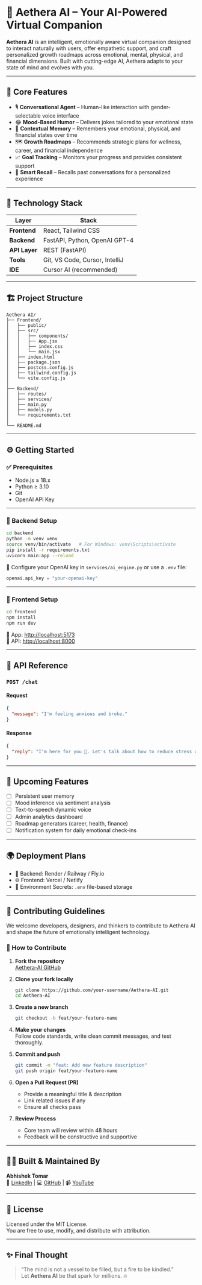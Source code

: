 # 🧠 Aethera AI – Your AI-Powered Virtual Companion

**Aethera AI** is an intelligent, emotionally aware virtual companion designed to interact naturally with users, offer empathetic support, and craft personalized growth roadmaps across emotional, mental, physical, and financial dimensions. Built with cutting-edge AI, Aethera adapts to your state of mind and evolves with you.

---

## 🌟 Core Features

- 🎙️ **Conversational Agent** – Human-like interaction with gender-selectable voice interface  
- 😂 **Mood-Based Humor** – Delivers jokes tailored to your emotional state  
- 🧠 **Contextual Memory** – Remembers your emotional, physical, and financial states over time  
- 🗺️ **Growth Roadmaps** – Recommends strategic plans for wellness, career, and financial independence  
- 📈 **Goal Tracking** – Monitors your progress and provides consistent support  
- 🧾 **Smart Recall** – Recalls past conversations for a personalized experience

---

## 🚀 Technology Stack

| Layer       | Stack                            |
|-------------|----------------------------------|
| **Frontend** | React, Tailwind CSS              |
| **Backend**  | FastAPI, Python, OpenAI GPT-4    |
| **API Layer**| REST (FastAPI)                   |
| **Tools**    | Git, VS Code, Cursor, IntelliJ   |
| **IDE**      | Cursor AI (recommended)          |

---

## 🏗️ Project Structure

```
Aethera AI/
├── Frontend/
│   ├── public/
│   ├── src/
│   │   ├── components/
│   │   ├── App.jsx
│   │   ├── index.css
│   │   └── main.jsx
│   ├── index.html
│   ├── package.json
│   ├── postcss.config.js
│   ├── tailwind.config.js
│   └── vite.config.js
│
├── Backend/
│   ├── routes/
│   ├── services/
│   ├── main.py
│   ├── models.py
│   └── requirements.txt
│
└── README.md
```

---

## ⚙️ Getting Started

### ✅ Prerequisites

- Node.js ≥ 18.x  
- Python ≥ 3.10  
- Git  
- OpenAI API Key

---

### 🔧 Backend Setup

```bash
cd backend
python -m venv venv
source venv/bin/activate   # For Windows: venv\Scripts\activate
pip install -r requirements.txt
uvicorn main:app --reload
```

🔑 Configure your OpenAI key in `services/ai_engine.py` or use a `.env` file:

```python
openai.api_key = "your-openai-key"
```

---

### 🎨 Frontend Setup

```bash
cd frontend
npm install
npm run dev
```

📍 App: [http://localhost:5173](http://localhost:5173)  
🧠 API: [http://localhost:8000](http://localhost:8000)

---

## 📡 API Reference

### `POST /chat`

#### Request

```json
{
  "message": "I'm feeling anxious and broke."
}
```

#### Response

```json
{
  "reply": "I'm here for you 💙. Let's talk about how to reduce stress and start building financial independence..."
}
```

---

## 🧩 Upcoming Features

- [ ] Persistent user memory
- [ ] Mood inference via sentiment analysis
- [ ] Text-to-speech dynamic voice
- [ ] Admin analytics dashboard
- [ ] Roadmap generators (career, health, finance)
- [ ] Notification system for daily emotional check-ins

---

## 🌍 Deployment Plans

- 🔐 Backend: Render / Railway / Fly.io  
- 🌐 Frontend: Vercel / Netlify  
- 📁 Environment Secrets: `.env` file-based storage

---

## 🤝 Contributing Guidelines

We welcome developers, designers, and thinkers to contribute to Aethera AI and shape the future of emotionally intelligent technology.

### 🧭 How to Contribute

1. **Fork the repository**  
   [Aethera-AI GitHub](https://github.com/Abhishek-09-Tomar/Aethera-AI)

2. **Clone your fork locally**
   ```bash
   git clone https://github.com/your-username/Aethera-AI.git
   cd Aethera-AI
   ```

3. **Create a new branch**
   ```bash
   git checkout -b feat/your-feature-name
   ```

4. **Make your changes**  
   Follow code standards, write clean commit messages, and test thoroughly.

5. **Commit and push**
   ```bash
   git commit -m "feat: Add new feature description"
   git push origin feat/your-feature-name
   ```

6. **Open a Pull Request (PR)**  
   - Provide a meaningful title & description  
   - Link related issues if any  
   - Ensure all checks pass

7. **Review Process**  
   - Core team will review within 48 hours  
   - Feedback will be constructive and supportive

---

## 👨‍💻 Built & Maintained By

**Abhishek Tomar**  
🔗 [LinkedIn](https://www.linkedin.com/in/abhishek-tomar-7aa29127b) | 💻 [GitHub](https://github.com/Abhishek-09-Tomar) | 📹 [YouTube](https://www.youtube.com/@i_am_abhishek_tomar)

---

## 📜 License

Licensed under the MIT License.  
You are free to use, modify, and distribute with attribution.

---

## ✨ Final Thought

> “The mind is not a vessel to be filled, but a fire to be kindled.”  
Let **Aethera AI** be that spark for millions. 🔥
